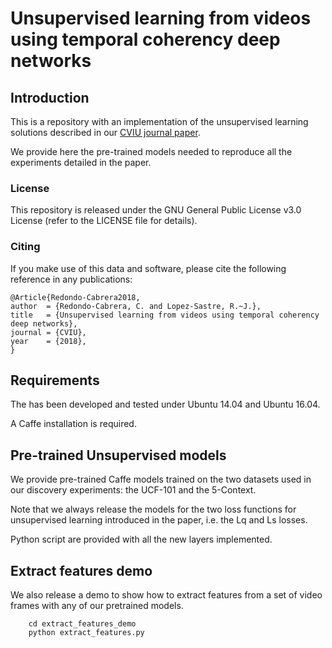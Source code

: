# Unsupervised learning from videos using temporal coherency deep networks

## Introduction

This is a repository with an implementation of the unsupervised learning solutions described in our [CVIU  journal paper](https://arxiv.org/abs/1801.08100). 


We provide here the pre-trained models needed to reproduce all the experiments detailed in the paper.

### License

This repository is released under the GNU General Public License v3.0 License (refer to the LICENSE file for details).

### Citing

If you make use of this data and software, please cite the following reference in any publications:

	@Article{Redondo-Cabrera2018,
	author 	= {Redondo-Cabrera, C. and Lopez-Sastre, R.~J.},
	title   = {Unsupervised learning from videos using temporal coherency deep networks},
	journal = {CVIU},
	year    = {2018},
	}


## Requirements

The has been developed and tested under Ubuntu 14.04 and Ubuntu 16.04.

 A Caffe installation is required.


## Pre-trained Unsupervised models

We provide pre-trained Caffe models trained on the two datasets used in our discovery experiments: the UCF-101 and the 5-Context.


Note that we always release the models for the two loss functions for unsupervised learning introduced in the paper, i.e. the Lq and Ls losses.

Python script are provided with all the new layers implemented.

## Extract features demo

We also release a demo to show how to extract features from a set of video frames with any of our pretrained models.


```Shell
    cd extract_features_demo
    python extract_features.py
```


